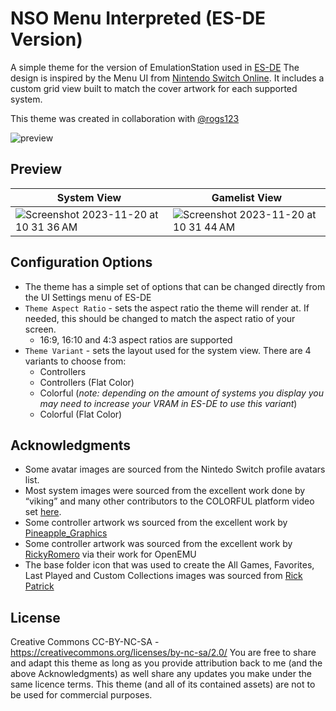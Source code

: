 # NSO Menu Interpreted (ES-DE Version)
A simple theme for the version of EmulationStation used in [ES-DE](https://es-de.org/)  The design is inspired by the Menu UI from [Nintendo Switch Online](https://en.wikipedia.org/wiki/Nintendo_Switch_Online).  It includes a custom grid view built to match the cover artwork for each supported system.

This theme was created in collaboration with [@rogs123](https://github.com/rogs123)

![preview](https://github.com/anthonycaccese/nso-menu-interpreted-es-de/assets/1454947/02db0180-f21f-49d4-9d63-2a57c68511f1)

## **Preview**
| System View | Gamelist View |
|----|----|
| ![Screenshot 2023-11-20 at 10 31 36 AM](https://github.com/anthonycaccese/nso-menu-interpreted-es-de/assets/1454947/cf36956f-136b-4fd3-b2fd-7fe4cafc1a6c) | ![Screenshot 2023-11-20 at 10 31 44 AM](https://github.com/anthonycaccese/nso-menu-interpreted-es-de/assets/1454947/bb423406-9077-4dfd-bcd7-51ede5a49411) |


## **Configuration Options**
- The theme has a simple set of options that can be changed directly from the UI Settings menu of ES-DE 
- `Theme Aspect Ratio` - sets the aspect ratio the theme will render at. If needed, this should be changed to match the aspect ratio of your screen.
   - 16:9, 16:10 and 4:3 aspect ratios are supported
- `Theme Variant` - sets the layout used for the system view.  There are 4 variants to choose from:
   - Controllers
   - Controllers (Flat Color)
   - Colorful (*note: depending on the amount of systems you display you may need to increase your VRAM in ES-DE to use this variant*)
   - Colorful (Flat Color)

## **Acknowledgments**
* Some avatar images are sourced from the Nintedo Switch profile avatars list.
* Most system images were sourced from the excellent work done by “viking” and many other contributors to the COLORFUL platform video set [here](https://forums.launchbox-app.com/files/file/1958-colorful-platform-video-set/).
* Some controller artwork ws sourced from the excellent work by [Pineapple_Graphics](https://archive.org/details/full-color-pngs)
* Some controller artwork was sourced from the excellent work by [RickyRomero](https://dribbble.com/RickyRomero) via their work for OpenEMU
* The base folder icon that was used to create the All Games, Favorites, Last Played and Custom Collections images was sourced from [Rick Patrick](https://www.softicons.com/designers/rick-patrick)

## **License**
Creative Commons CC-BY-NC-SA - https://creativecommons.org/licenses/by-nc-sa/2.0/
You are free to share and adapt this theme as long as you provide attribution back to me (and the above Acknowledgments) as well share any updates you make under the same licence terms.  This theme (and all of its contained assets) are not to be used for commercial purposes.
